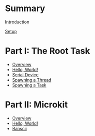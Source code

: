 <!--
    Copyright 2024, Colias Group, LLC

    SPDX-License-Identifier: CC-BY-SA-4.0
-->

# Summary

[Introduction](README.md)

[Setup](setup.md)

# Part I: The Root Task

- [Overview](root-task/README.md)
- [Hello, World!](root-task/hello-world.md)
- [Serial Device](root-task/serial-device.md)
- [Spawning a Thread](root-task/spawning-a-thread.md)
- [Spawning a Task](root-task/spawning-a-task.md)

# Part II: Microkit

- [Overview](microkit/README.md)
- [Hello, World!](microkit/hello-world.md)
- [Banscii](microkit/banscii.md)

<!-- - [A Componentized Interactive Application]() -->
